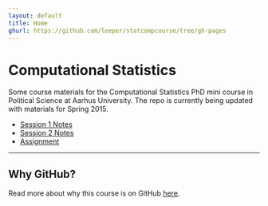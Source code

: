 ```yaml
---
layout: default
title: Home
ghurl: https://github.com/leeper/statcompcourse/tree/gh-pages
---
```


# Computational Statistics #

Some course materials for the Computational Statistics PhD mini course in Political Science at Aarhus University. The repo is currently being updated with materials for Spring 2015.

 - [Session 1 Notes](Slides/lecture1.pdf)
 - [Session 2 Notes](Slides/lecture2.pdf)
 - [Assignment](Assignments/Assignment.pdf)

---
## Why GitHub? ##

Read more about why this course is on GitHub [here](fork.html).

